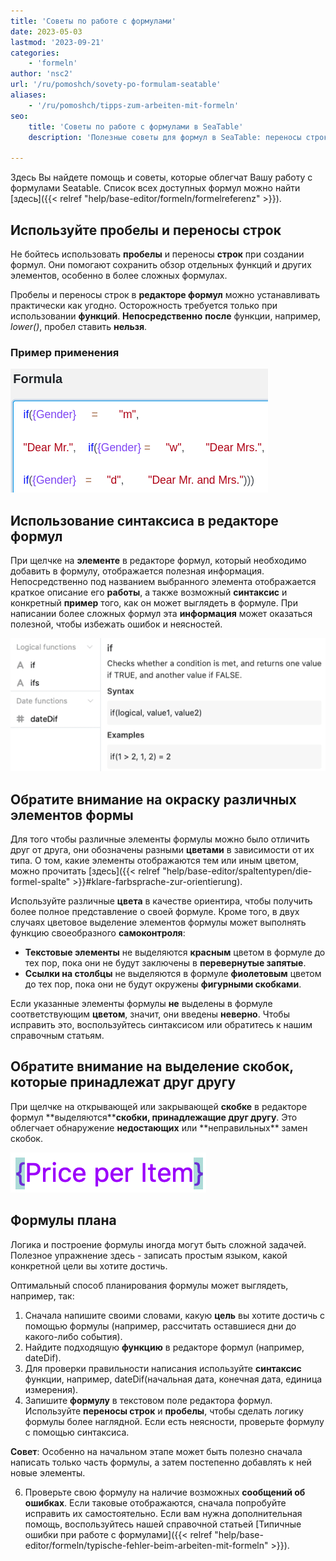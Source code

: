 ```yaml
---
title: 'Советы по работе с формулами'
date: 2023-05-03
lastmod: '2023-09-21'
categories:
    - 'formeln'
author: 'nsc2'
url: '/ru/pomoshch/sovety-po-formulam-seatable'
aliases:
    - '/ru/pomoshch/tipps-zum-arbeiten-mit-formeln'
seo:
    title: 'Советы по работе с формулами в SeaTable'
    description: 'Полезные советы для формул в SeaTable: переносы строк, подсветка, скобки, планирование, типовые ошибки и работа с редактором.'

---
```


Здесь Вы найдете помощь и советы, которые облегчат Вашу работу с формулами Seatable. Список всех доступных формул можно найти [здесь]({{< relref "help/base-editor/formeln/formelreferenz" >}}).

## Используйте пробелы и переносы строк

Не бойтесь использовать **пробелы** и переносы **строк** при создании формул. Они помогают сохранить обзор отдельных функций и других элементов, особенно в более сложных формулах.

Пробелы и переносы строк в **редакторе формул** можно устанавливать практически как угодно. Осторожность требуется только при использовании **функций**. **Непосредственно** **после** функции, например, _lower()_, пробел ставить **нельзя**.

### Пример применения

![Пробелы и переносы строк могут быть установлены практически произвольно в мастере формул. Единственным исключением являются функции.](images/benutzen-Sie-leerzeichen-und-spaltenumbrueche.png)

## Использование синтаксиса в редакторе формул

При щелчке на **элементе** в редакторе формул, который необходимо добавить в формулу, отображается полезная информация. Непосредственно под названием выбранного элемента отображается краткое описание его **работы**, а также возможный **синтаксис** и конкретный **пример** того, как он может выглядеть в формуле. При написании более сложных формул эта **информация** может оказаться полезной, чтобы избежать ошибок и неясностей.

![Информация об элементе в мастере формул](images/Informationen-zu-einem-Element.png)

## Обратите внимание на окраску различных элементов формы

Для того чтобы различные элементы формулы можно было отличить друг от друга, они обозначены разными **цветами** в зависимости от их типа. О том, какие элементы отображаются тем или иным цветом, можно прочитать [здесь]({{< relref "help/base-editor/spaltentypen/die-formel-spalte" >}}#klare-farbsprache-zur-orientierung).

Используйте различные **цвета** в качестве ориентира, чтобы получить более полное представление о своей формуле. Кроме того, в двух случаях цветовое выделение элементов формулы может выполнять функцию своеобразного **самоконтроля**:

- **Текстовые элементы** не выделяются **красным** цветом в формуле до тех пор, пока они не будут заключены в **перевернутые запятые**.
- **Ссылки на столбцы** не выделяются в формуле **фиолетовым** цветом до тех пор, пока они не будут окружены **фигурными скобками**.

Если указанные элементы формулы **не** выделены в формуле соответствующим **цветом**, значит, они введены **неверно**. Чтобы исправить это, воспользуйтесь синтаксисом или обратитесь к нашим справочным статьям.

## Обратите внимание на выделение скобок, которые принадлежат друг другу

При щелчке на открывающей или закрывающей **скобке** в редакторе формул **выделяются\*\***скобки, принадлежащие друг другу**. Это облегчает обнаружение **недостающих** или **неправильных\*\* замен скобок.

![Открывающие и закрывающие скобки всегда выделяются в редакторе формул](images/example-brackets.png)

## Формулы плана

Логика и построение формулы иногда могут быть сложной задачей. Полезное упражнение здесь - записать простым языком, какой конкретной цели вы хотите достичь.

Оптимальный способ планирования формулы может выглядеть, например, так:

1. Сначала напишите своими словами, какую **цель** вы хотите достичь с помощью формулы (например, рассчитать оставшиеся дни до какого-либо события).
2. Найдите подходящую **функцию** в редакторе формул (например, dateDif).
3. Для проверки правильности написания используйте **синтаксис** функции, например, dateDif(начальная дата, конечная дата, единица измерения).
4. Запишите **формулу** в текстовом поле редактора формул. Используйте **переносы строк** и **пробелы**, чтобы сделать логику формулы более наглядной. Если есть неясности, проверьте формулу с помощью синтаксиса.

**Совет**: Особенно на начальном этапе может быть полезно сначала написать только часть формулы, а затем постепенно добавлять к ней новые элементы.

6. Проверьте свою формулу на наличие возможных **сообщений об ошибках**. Если таковые отображаются, сначала попробуйте исправить их самостоятельно. Если вам нужна дополнительная помощь, воспользуйтесь нашей справочной статьей [Типичные ошибки при работе с формулами]({{< relref "help/base-editor/formeln/typische-fehler-beim-arbeiten-mit-formeln" >}}).
